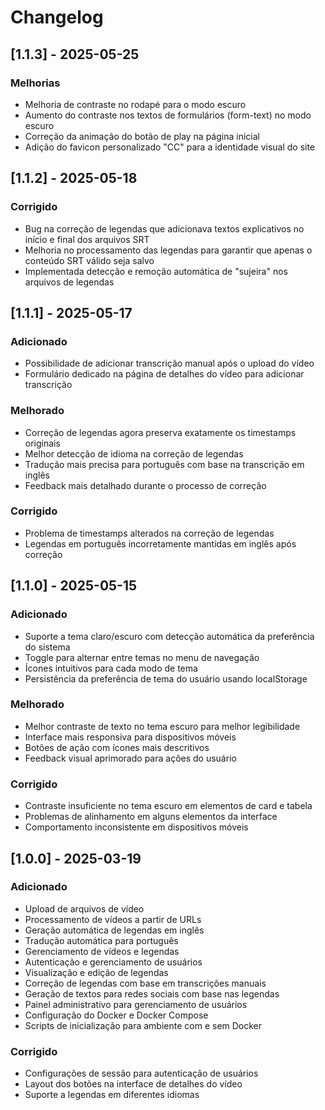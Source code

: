 # Changelog

## [1.1.3] - 2025-05-25

### Melhorias
- Melhoria de contraste no rodapé para o modo escuro
- Aumento do contraste nos textos de formulários (form-text) no modo escuro
- Correção da animação do botão de play na página inicial
- Adição do favicon personalizado "CC" para a identidade visual do site

## [1.1.2] - 2025-05-18

### Corrigido
- Bug na correção de legendas que adicionava textos explicativos no início e final dos arquivos SRT
- Melhoria no processamento das legendas para garantir que apenas o conteúdo SRT válido seja salvo
- Implementada detecção e remoção automática de "sujeira" nos arquivos de legendas

## [1.1.1] - 2025-05-17

### Adicionado
- Possibilidade de adicionar transcrição manual após o upload do vídeo
- Formulário dedicado na página de detalhes do vídeo para adicionar transcrição

### Melhorado
- Correção de legendas agora preserva exatamente os timestamps originais
- Melhor detecção de idioma na correção de legendas
- Tradução mais precisa para português com base na transcrição em inglês
- Feedback mais detalhado durante o processo de correção

### Corrigido
- Problema de timestamps alterados na correção de legendas
- Legendas em português incorretamente mantidas em inglês após correção

## [1.1.0] - 2025-05-15

### Adicionado
- Suporte a tema claro/escuro com detecção automática da preferência do sistema
- Toggle para alternar entre temas no menu de navegação
- Ícones intuitivos para cada modo de tema
- Persistência da preferência de tema do usuário usando localStorage

### Melhorado
- Melhor contraste de texto no tema escuro para melhor legibilidade
- Interface mais responsiva para dispositivos móveis
- Botões de ação com ícones mais descritivos
- Feedback visual aprimorado para ações do usuário

### Corrigido
- Contraste insuficiente no tema escuro em elementos de card e tabela
- Problemas de alinhamento em alguns elementos da interface
- Comportamento inconsistente em dispositivos móveis

## [1.0.0] - 2025-03-19

### Adicionado
- Upload de arquivos de vídeo
- Processamento de vídeos a partir de URLs
- Geração automática de legendas em inglês
- Tradução automática para português
- Gerenciamento de vídeos e legendas
- Autenticação e gerenciamento de usuários
- Visualização e edição de legendas
- Correção de legendas com base em transcrições manuais
- Geração de textos para redes sociais com base nas legendas
- Painel administrativo para gerenciamento de usuários
- Configuração do Docker e Docker Compose
- Scripts de inicialização para ambiente com e sem Docker

### Corrigido
- Configurações de sessão para autenticação de usuários
- Layout dos botões na interface de detalhes do vídeo
- Suporte a legendas em diferentes idiomas 